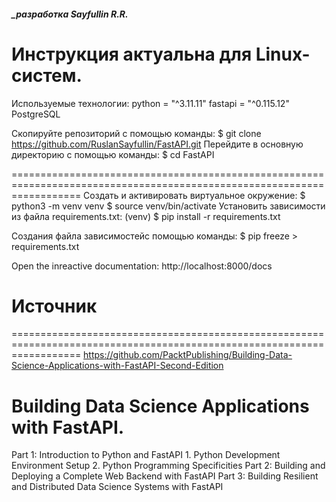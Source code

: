 ##### _разработка Sayfullin R.R.

Инструкция актуальна для Linux-систем.
========================================================================================================================
Используемые технологии:
    python = "^3.11.11"
    fastapi = "^0.115.12"
    PostgreSQL

Скопируйте репозиторий с помощью команды:
$ git clone https://github.com/RuslanSayfullin/FastAPI.git
Перейдите в основную директорию с помощью команды: 
$ cd FastAPI

========================================================================================================================
Создать и активировать виртуальное окружение: 
    $ python3 -m venv venv 
    $ source venv/bin/activate 
Установить зависимости из файла requirements.txt:
    (venv) $ pip install -r requirements.txt

Cоздания файла зависимостейс помощью команды:
    $ pip freeze > requirements.txt

Open the inreactive documentation: http://localhost:8000/docs

# Источник
========================================================================================================================
https://github.com/PacktPublishing/Building-Data-Science-Applications-with-FastAPI-Second-Edition


Building Data Science Applications with FastAPI.
================================================
Part 1: Introduction to Python and FastAPI
    1. Python Development Environment Setup
    2. Python Programming Specificities
Part 2: Building and Deploying a Complete Web Backend with FastAPI
Part 3: Building Resilient and Distributed Data Science Systems with FastAPI